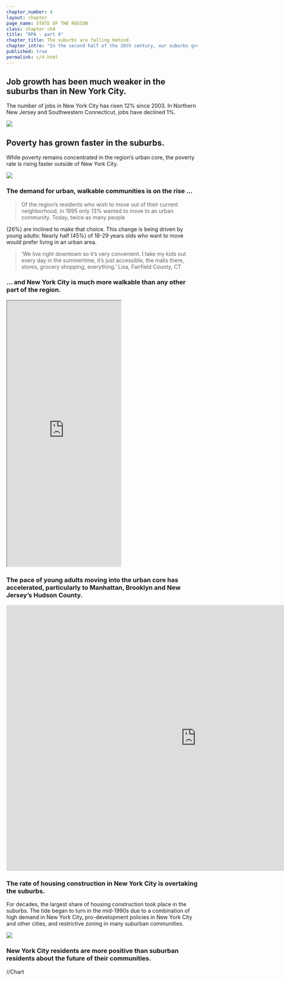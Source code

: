 ```yaml
---
chapter_number: 4
layout: chapter
page_name: STATE OF THE REGION
class: chapter ch4
title: "RPA - part 4"
chapter_title: The suburbs are falling behind.
chapter_intro: "In the second half of the 20th century, our suburbs grew quickly as residents abandoned cities. In the last 20 years, that pattern has been upended. People and jobs are moving into New York, Jersey City, White Plains, Stamford and other urban communities. Construction in these cities has surged, driven both by demand and by municipal policies. And while poverty rates are still far higher in the cities, they are growing much faster in the suburbs. <p><p> The suburban slide threatens the region’s prosperity as a whole. New York and the region’s other cities depend on the suburbs for a large share of their workforce, and the metropolitan area’s appeal depends in part on having a diverse mix of urban and suburban communities. Without more suburban housing priced for different income levels, cities will bear a heavy burden of meeting the region’s affordable-housing needs. "
published: true
permalink: c/4.html
---
```


## **Job growth has been much weaker in the suburbs than in New York City.**
The number of jobs in New York City has risen 12% since 2003. In Northern New Jersey and Southwestern Connecticut, jobs have declined 1%.

<img src="/rpa/media/CH4_Job Growth.png" class="img-responsive" />

## Poverty has grown faster in the suburbs.
While poverty remains concentrated in the region’s urban core, the poverty rate is rising faster outside of New York City. 

<img src="/rpa/media/Poverty.png" class="img-responsive" />

### The demand for urban, walkable communities is on the rise …
> Of the region’s residents who wish to move out of their current neighborhood, 
in 1995 only 13% wanted to move to an urban community. Today, twice as many people

(26%) are inclined to make that choice. This change is being driven by young adults: Nearly half (45%) of 18-29 years olds who want to move would prefer living in an urban area.

> ‘We live right downtown so it’s very convenient. I take my kids out every day in the summertime, it’s just accessible, the malls there, stores, grocery shopping, everything.’
Lisa, Fairfield County, CT

### … and New York City is much more walkable than any other part of the region.

<iframe src="http://volkanunsal.github.io/rpa/maps/walkability.html" height="700" class="wrap-map"></iframe>

### The pace of young adults moving into the urban core has accelerated, particularly to Manhattan, Brooklyn and New Jersey’s Hudson County.

<iframe width="1000" height="700" src="http://chohlasa.github.io/rpa/graphic.html" frameborder="0" class="wrap-map"></iframe>

### The rate of housing construction in New York City is overtaking the suburbs.
For decades, the largest share of housing construction took place in the suburbs. The tide began to turn in the mid-1990s due to a combination of high demand in New York City, pro-development policies in New York City and other cities, and restrictive zoning in many suburban communities.

<img src="/rpa/media/Permits.png" class="img-responsive" />

### New York City residents are more positive than suburban residents about the future of their communities.

//Chart